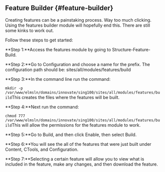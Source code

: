 ## Feature Builder {#feature-builder}

Creating features can be a painstaking process. Way too much clicking. Using the features builder module will hopefully end this. There are still some kinks to work out.

Follow these steps to get started:

**Step 1:**Access the features module by going to Structure-Feature-Build.

**Step 2:**Go to Configuration and choose a name for the prefix. The configuration path should be: sites/all/modules/features/build

**Step 3:**In the command line run the command:

`mkdir -p /var/www/elmsln/domains/innovate/sing100/sites/all/modules/features/build`This creates the files where the features will be built.

**Step 4:**Next run the command:

`chmod 777 /var/www/elmsln/domains/innovate/sing100/sites/all/modules/features/build`This will allow the permissions for the features module to work.

**Step 5:**Go to Build, and then click Enable, then select Build.

**Step 6:**You will see the all of the features that were just built under Content, CTools, and Configuration.

**Step 7:**Selecting a certain feature will allow you to view what is included in the feature, make any changes, and then download the feature.

